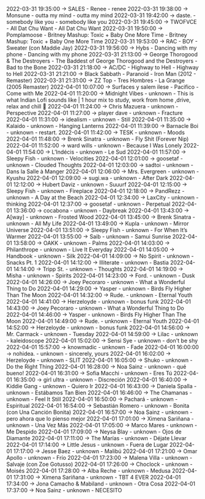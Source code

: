 2022-03-31 19:35:00 -> SALES - Renee - renee
2022-03-31 19:38:00 -> Monsune - outta my mind - outta my mind
2022-03-31 19:42:00 -> daste. - somebody like you - somebody like you
2022-03-31 19:45:00 -> TWOFVCE - All Dat Chu Want - All Dat Chu Want
2022-03-31 19:50:00 -> Pomplamoose - Britney Mashup: Toxic + Baby One More Time - Britney Mashup: Toxic + Baby One More Time
2022-03-31 19:53:00 -> RAC - BOY - Sweater (con Maddie Jay)
2022-03-31 19:56:00 -> Hybs - Dancing with my phone - Dancing with my phone
2022-03-31 21:13:00 -> George Thorogood & The Destroyers - The Baddest of George Thorogood and the Destroyers - Bad to the Bone
2022-03-31 21:18:00 -> AC/DC - Highway to Hell - Highway to Hell
2022-03-31 21:21:00 -> Black Sabbath - Paranoid - Iron Man (2012 - Remaster)
2022-03-31 21:31:00 -> ZZ Top - Tres Hombres - La Grange (2005 Remaster)
2022-04-01 10:07:00 -> Surfaces y salem ilese - Pacifico - Come with Me
2022-04-01 11:20:00 -> Midnight Vibes - unknown - This is what Indian Lofi sounds like | 1 hour mix to study, work from home ,drive, relax and chill 🌃
2022-04-01 11:24:00 -> Chris Mazuera - unknown - Perspective
2022-04-01 11:27:00 -> player dave - unknown - Fracture
2022-04-01 11:31:00 -> idealism - unknown - Still
2022-04-01 11:35:00 -> Kalaido - unknown - Hanging Lanterns
2022-04-01 11:39:00 -> Barnacle Boi - unknown - restart.
2022-04-01 11:42:00 -> TESK - unknown - Moods
2022-04-01 11:48:00 -> Brenk Sinatra - unknown - Fly Shit (Forever Nip)
2022-04-01 11:52:00 -> ward wills - unknown - Because I Was Lonely
2022-04-01 11:54:00 -> L’Indécis - unknown - Le Sud
2022-04-01 11:57:00 -> Sleepy Fish - unknown - Velocities
2022-04-01 12:01:00 -> goosetaf - unknown - Clouded Thoughts
2022-04-01 12:03:00 -> sadtoi - unknown - Dans la Salle à Manger
2022-04-01 12:06:00 -> Mrs. Evergreen - unknown - Kyushu
2022-04-01 12:09:00 -> sugi.wa - unknown - After Dark
2022-04-01 12:12:00 -> Hubert Daviz - unknown - Suuurf
2022-04-01 12:15:00 -> Sleepy Fish - unknown - Fireplace
2022-04-01 12:18:00 -> PandRezz - unknown - A Day at the Beach
2022-04-01 12:34:00 -> LaxCity - unknown - thinking
2022-04-01 12:37:00 -> goosetaf - unknown - Perpetual
2022-04-01 13:36:00 -> cocabona - unknown - Daybreak
2022-04-01 13:43:00 -> A[way] - unknown - Frosted Wood
2022-04-01 13:45:00 -> Brenk Sinatra - unknown - All My Life
2022-04-01 13:49:00 -> Kupla - unknown - Mirror Universe
2022-04-01 13:51:00 -> Sleepy Fish - unknown - For When It’s Warmer
2022-04-01 13:55:00 -> Saib - unknown - Samui Sunrise
2022-04-01 13:58:00 -> OAKK - unknown - Palms
2022-04-01 14:03:00 -> Philanthrope - unknown - Live It Everyday
2022-04-01 14:05:00 -> Handbook - unknown - Silk
2022-04-01 14:09:00 -> No Spirit - unknown - Snacks Pt. 1
2022-04-01 14:12:00 -> Illiterate - unknown - Bastia
2022-04-01 14:14:00 -> Tripp St. - unknown - Thoughts
2022-04-01 14:19:00 -> Misha - unknown - Spirits
2022-04-01 14:23:00 -> Ford. - unknown - Dusk
2022-04-01 14:26:00 -> Joey Pecoraro - unknown - What a Wonderful Thing to Do
2022-04-01 14:29:00 -> Yasper - unknown - Birds Fly Higher Than The Moon
2022-04-01 14:32:00 -> Rude. - unknown - Eternal Youth
2022-04-01 14:41:00 -> Herzeloyde - unknown - bonus funk
2022-04-01 14:43:00 -> Joey Pecoraro - unknown - What a Wonderful Thing to Do
2022-04-01 14:46:00 -> Yasper - unknown - Birds Fly Higher Than The Moon
2022-04-01 14:49:00 -> Rude. - unknown - Eternal Youth
2022-04-01 14:52:00 -> Herzeloyde - unknown - bonus funk
2022-04-01 14:56:00 -> Mr. Carmack - unknown - Tuesday
2022-04-01 14:59:00 -> Lilac - unknown - kaleidoscope
2022-04-01 15:02:00 -> Sensi Sye - unknown - don't be shy
2022-04-01 15:57:00 -> knowmadic - unknown - Fade
2022-04-01 16:00:00 -> nohidea. - unknown - sincerely, yours
2022-04-01 16:02:00 -> Herzeloyde - unknown - SLIT
2022-04-01 16:05:00 -> Shuko - unknown - Do the Right Thing
2022-04-01 16:28:00 -> Noa Sainz - unknown - qué bueno!
2022-04-01 16:31:00 -> Sofia Macchi - unknown - Eres Tú
2022-04-01 16:35:00 -> girl ultra - unknown - Discreción
2022-04-01 16:40:00 -> Kiddie Gang - unknown - Quiero Ir
2022-04-01 16:43:00 -> Daniela Spalla - unknown - Estábamos Tan Bien
2022-04-01 16:46:00 -> The Chamanas - unknown - Feel It Still
2022-04-01 16:50:00 -> Pachará - unknown - Espiritual
2022-04-01 16:54:00 -> Sebastián Romero - unknown - Bonita (con Una Canción Bonita)
2022-04-01 16:57:00 -> Noa Sainz - unknown - pero ahora que lo pienso mejor
2022-04-01 17:01:00 -> Ximena Sariñana - unknown - Una Vez Más
2022-04-01 17:05:00 -> Marco Mares - unknown - Me Despido
2022-04-01 17:09:00 -> Neysa Blay - unknown - Ojos de Diamante
2022-04-01 17:11:00 -> The Marías - unknown - Déjate Llevar
2022-04-01 17:14:00 -> Little Jesus - unknown - Fuera de Lugar
2022-04-01 17:17:00 -> Jesse Baez - unknown - Malibú
2022-04-01 17:21:00 -> Omar Apollo - unknown - Frío
2022-04-01 17:23:00 -> Malena Villa - unknown - Salvaje (con Zoe Gotusso)
2022-04-01 17:26:00 -> Choclock - unknown - Moisés
2022-04-01 17:28:00 -> Alba Reche - unknown - Medusa
2022-04-01 17:31:00 -> Ximena Sariñana - unknown - TBT 4 EVER
2022-04-01 17:34:00 -> Jona Camacho & Mabiland - unknown - Otra Cosa
2022-04-01 17:37:00 -> Noa Sainz - unknown - NECESITO
